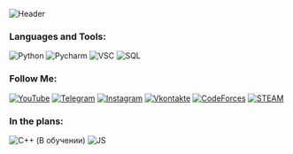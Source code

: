 ![Header](https://github.com/wetymov/wetymov/blob/main/a0e48255ce8d676347e146cacae79998.gif)

### Languages and Tools:
![Python](https://img.shields.io/badge/-Python-090909?style=for-the-badge&logo=python&logoColor=47C5FB)
![Pycharm](https://img.shields.io/badge/-PyCharm-090909?style=for-the-badge&logo=pycharm&logoColor=47C5FB)
![VSC](https://img.shields.io/badge/-VSC-090909?style=for-the-badge&logo=visualstudiocode&logoColor=47C5FB)
![SQL](https://img.shields.io/badge/-SQL-090909?style=for-the-badge&logo=sqlite&logoColor=097CDB)
### Follow Me:
[![YouTube](https://img.shields.io/badge/-YouTube-090909?style=for-the-badge&logo=YouTube&logoColor=FF0000)](https://www.youtube.com/channel/UCeV4qbYoLkyWJjA6lc3aOsQ)
[![Telegram](https://img.shields.io/badge/-Telegram-090909?style=for-the-badge&logo=telegram&logoColor=27A0D9)](https://t.me/wetymov)
[![Instagram](https://img.shields.io/badge/-Instagram-090909?style=for-the-badge&logo=instagram&logoColor=B4068E)](https://www.instagram.com/forgotten_en/)
[![Vkontakte](https://img.shields.io/badge/-Vkontakte-090909?style=for-the-badge&logo=Vk&logoColor=4F7DB3)](https://vk.com/wetyman)
[![CodeForces](https://img.shields.io/badge/-Codeforces-090909?style=for-the-badge&logo=codeforces&logoColor=4F7DB3)](https://codeforces.com/profile/Wety)
[![STEAM](https://img.shields.io/badge/-Steam-090909?style=for-the-badge&logo=steam&logoColor=4F7DB3)](https://steamcommunity.com/id/eBANutiy23/)
### In the plans:
![C++ (В обучении)](https://img.shields.io/badge/-C++-090909?style=for-the-badge&logo=C%2b%2b&logoColor=6296CC)
![JS](https://img.shields.io/badge/-JavaScript-090909?style=for-the-badge&logo=JavaScript&logoColor=6296CC)
